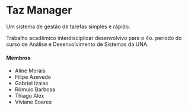 Taz Manager
===========

Um sistema de gestão de tarefas simples e rápido.

Trabalho acadêmico interdisciplicar desenvolvivo para o 4o. período do curso de Análise e Desenvolvimento de Sistemas da UNA.

#### Membros

- Aline Morais
- Filipe Azevedo
- Gabriel Izaias
- Rômulo Barbosa
- Thiago Alex
- Viviane Soares